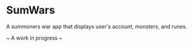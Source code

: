 # SumWars
A summoners war app that displays user's account, monsters, and runes.

~ A work in progress ~
